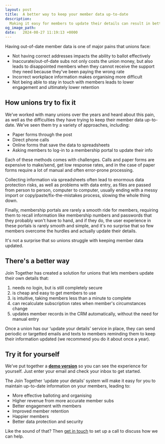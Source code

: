 ```yaml
---
layout: post
title:  A better way to keep your member data up-to-date
description:
  Making it easy for members to update their details can result in better retention, more revenue and happier, more engaged members. Here's how Join Together can help you do this.
og_image_path:
date:   2024-08-27 11:19:13 +0000
---
```


Having out-of-date member data is one of major pains that unions face:

- Not having correct addresses impacts the ability to ballot effectively
- Inaccurate/out-of-date subs not only costs the union money, but also leads to disappointed members when they cannot receive the support they need because they've been paying the wrong rate
- Incorrect workplace information makes organising more difficult
- Not being able to stay in touch with members leads to lower engagement and ultimately lower retention

## How unions try to fix it

We’ve worked with many unions over the years and heard about this pain, as well as the difficulties they have trying to keep their member data up-to-date. We’ve seen them try a variety of approaches, including:

- Paper forms through the post
- Direct phone calls
- Online forms that save the data to spreadsheets
- Asking members to log-in to a membership portal to update their info

Each of these methods comes with challenges. Calls and paper forms are expensive to make/send, get low response rates, and in the case of paper forms require a lot of manual and often error-prone processing.

Collecting information via spreadsheets often lead to enormous data protection risks, as well as problems with data entry, as files are passed from person to person, computer to computer, usually ending with a messy import or copy/paste/fix-the-mistakes process, slowing the whole thing down.

Finally, membership portals are rarely a smooth ride for members, requiring them to recall information like membership numbers and passwords that they probably won't have to hand, and if they do, the user experience in these portals is rarely smooth and simple, and it's no surprise that so few members overcome the hurdles and actually update their details.

It's not a surprise that so unions struggle with keeping member data updated.

## There's a better way

Join Together has created a solution for unions that lets members update their own details that:

1. needs no login, but is still completely secure
2. is cheap and easy to get members to use
3. is intuitive, taking members less than a minute to complete
4. can recalculate subscription rates when member's circumstances change
5. updates member records in the CRM automatically, without the need for manual entry

Once a union has our ‘update your details’ service in place, they can send periodic or targetted emails and texts to members reminding them to keep their information updated (we recommend you do it about once a year).

## Try it for yourself

We’ve put together a **[demo version](https://demo-update.jointogether.online)** so you can see the experience for yourself. Just enter your email and check your inbox to get started.

The Join Together ‘update your details’ system will make it easy for you to maintain up-to-date information on your members, leading to:

- More effective balloting and organising
- Higher revenue from more accurate member subs
- Better engagement with members
- Improved member retention
- Happier members
- Better data protection and security

Like the sound of that? Then [get in touch](mailto:hello@jointogether.online) to set up a call to discuss how we can help.
